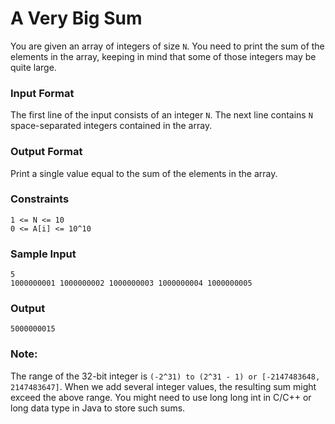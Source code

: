 # A Very Big Sum

You are given an array of integers of size `N`. You need to print the sum of the elements in the array, keeping in mind that some of those integers may be quite large.

### Input Format

The first line of the input consists of an integer `N`. The next line contains `N` space-separated integers contained in the array.

### Output Format

Print a single value equal to the sum of the elements in the array.

### Constraints 

`1 <= N <= 10`  
`0 <= A[i] <= 10^10`

### Sample Input

    5
    1000000001 1000000002 1000000003 1000000004 1000000005

### Output

    5000000015

### Note:

The range of the 32-bit integer is `(-2^31) to (2^31 - 1) or [-2147483648, 2147483647]`.
When we add several integer values, the resulting sum might exceed the above range. You might need to use long long int in C/C++ or long data type in Java to store such sums.

